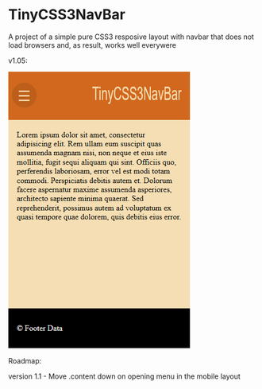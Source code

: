 # TinyCSS3NavBar

A project of a simple pure CSS3 resposive layout with navbar that does not load browsers and, as result, works well everywere


v1.05:

![The menu showcase](https://raw.githubusercontent.com/kaatinga/TinyCSS3NavBar/master/readme/example.gif)

Roadmap:

version 1.1 - Move .content down on opening menu in the mobile layout
